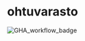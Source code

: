 # ohtuvarasto

![GHA_workflow_badge](https://github.com/akskokki/ohtuvarasto/workflows/CI/badge.svg)
